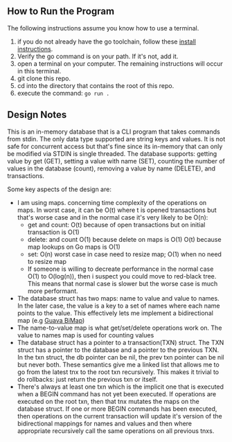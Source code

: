 ## How to Run the Program

The following instructions assume you know how to use a terminal.

1. if you do not already have the go toolchain, follow these [install instructions](https://go.dev/doc/install).
2. Verify the go command is on your path. If it's not, add it.
3. open a terminal on your computer. The remaining instructions will occur in this terminal.
4. git clone this repo.
5. cd into the directory that contains the root of this repo.
6. execute the command: `go run .`

## Design Notes

This is an in-memory database that is a CLI program that takes commands from stdin. The only data type supported are
string keys and values. It is not safe for concurrent access but that's fine since its in-memory that can only be modified 
via STDIN is single threaded. The database supports: getting value by get (GET), setting a value with name (SET), 
counting the number of values in the database (count), removing a value by name (DELETE), and transactions.

Some key aspects of the design are:

- I am using maps. concerning time complexity of the operations on maps. In worst case, it can be O(t) where t is opened 
  transactions but that's worse case and in the normal case it's very likely to be O(n):
  - get and count: O(t) because of open transactions but on initial transaction is O(1)
  - delete: and count O(1) because delete on maps is O(1)
    O(t) because map lookups on Go maps is O(1)
  - set: O(n) worst case in case need to resize map; O(1) when no need to resize map
  - If someone is willing to decreate performance in the normal case O(1) to O(log(n)), then i suspect 
    you could move to red-black tree. This means that normal case is slower but the worse case is much more performant.
- The database struct has two maps: name to value and value to names. In the later case, the value is a key to a set
 of names where each name points to the value. This effectively lets me implement a bidirectional map (e.g [Guava BiMap](https://guava.dev/releases/19.0/api/docs/com/google/common/collect/BiMap.html))
- The name-to-value map is what get/set/delete operations work on. The value to names map is used for counting values
- The database struct has a pointer to a transaction(TXN) struct. The TXN struct has a pointer 
  to the database and a pointer to the previous TXN. In the txn struct, the db pointer can be nil, the prev txn pointer can be nil
  but never both. These semantics give me a linked list that allows me to go from the latest tnx to the root txn
  recursively. This makes it trivial to do rollbacks: just return the previous txn or itself.
- There's always at least one txn which is the implicit one that is executed when a BEGIN command has not yet been executed.
  If operations are executed on the root txn, then that tnx mutates the maps on the database struct. If one or more BEGIN commands 
   has been executed, then operations on the current transaction will update it's version of the bidirectional mappings for names
 and values and then where appropriate recursively call the same operations on all previous tnxs.

